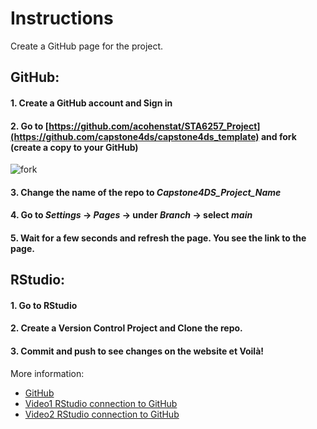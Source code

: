 # Instructions

Create a GitHub page for the project.

## GitHub:
#### 1. Create a GitHub account and Sign in
#### 2. Go to [https://github.com/acohenstat/STA6257_Project](https://github.com/capstone4ds/capstone4ds_template) and fork (create a copy to your GitHub)
![fork](fork.png)
#### 3. Change the name of the repo to *Capstone4DS_Project_Name*
#### 4. Go to *Settings* -> *Pages* -> under *Branch* -> select *main*
#### 5. Wait for a few seconds and refresh the page. You see the link to the page. 

## RStudio:
#### 1. Go to RStudio
#### 2. Create a Version Control Project and Clone the repo.
#### 3. Commit and push to see changes on the website et Voilà!

More information:
- [GitHub](https://happygitwithr.com/index.html)
- [Video1 RStudio connection to GitHub](https://www.youtube.com/watch?v=MdmnE3AnkQE)
- [Video2 RStudio connection to GitHub](https://www.youtube.com/watch?v=jN6tvgt3GK8)
